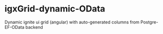 # igxGrid-dynamic-OData
Dynamic ignite ui grid (angular) with auto-generated columns from Postgre-EF-OData backend

